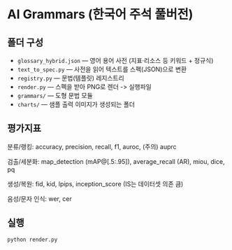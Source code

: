 # AI Grammars (한국어 주석 풀버전)

## 폴더 구성

- `glossary_hybrid.json` — 영어 용어 사전 (지표·리소스 등 키워드 + 정규식)
- `text_to_spec.py` — 사전을 읽어 텍스트를 스펙(JSON)으로 변환
- `registry.py` — 문법(템플릿) 레지스트리
- `render.py` — 스펙을 받아 PNG로 렌더 -> 실행파일
- `grammars/` — 도형 문법 모듈
- `charts/` — 샘플 출력 이미지가 생성되는 폴더

## 평가지표

분류/랭킹: accuracy, precision, recall, f1, auroc, (주의) auprc

검출/세분화: map_detection (mAP@[.5:.95]), average_recall (AR), miou, dice, pq

생성/복원: fid, kid, lpips, inception_score (IS는 데이터셋 의존 큼)

음성/문자 인식: wer, cer

## 실행

```bash
python render.py
```
